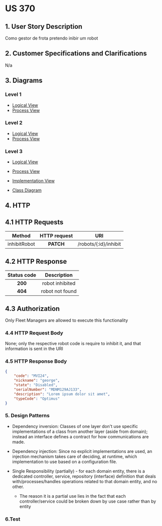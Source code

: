 # US 370

## 1. User Story Description

Como gestor de frota pretendo inibir um robot

## 2. Customer Specifications and Clarifications

N/a

## 3. Diagrams

### Level 1

- [Logical View](../general-purpose/level1/logical-view.svg)
- [Process View](./level1/process-view.svg)

### Level 2
- [Logical View](../general-purpose/level2/logical-view.svg)
- [Process View](./level2/process-view.svg)

### Level 3
- [Logical View](../general-purpose/level3/logical-view.svg)
- [Process View](./level3/process-view.svg)
- [Implementation View](../general-purpose/level3/implementation-view.svg)

- [Class Diagram](./class-diagram.svg)

## 4. HTTP

## 4.1 HTTP Requests

|    Method    | HTTP request |          URI        |
|:------------:|:------------:|:-------------------:|
| inhibitRobot |   **PATCH**  |  /robots/{:id}/inhibit  |


## 4.2 HTTP Response
| Status code |   Description   |
|:-----------:|:---------------:|
|   **200**   | robot inhibited |
|   **404**   | robot not found |

## 4.3 Authorization
Only Fleet Managers are allowed to execute this functionality

### 4.4 HTTP Request Body
None; only the respective robot code is require to inhibit it, and that information is sent in the URI

### 4.5 HTTP Response Body
```json
{
    "code": "MVI24",
    "nickname": "george",
    "state": "Disabled",
    "serialNumber": "MDNM129AJ133",
    "description": "Lorem ipsum dolor sit amet",
    "typeCode": "Optimus"
}
```

### 5. Design Patterns
- Dependency inversion: Classes of one layer don't use specific implementations of a class from another layer (aside from domain); instead an interface defines a contract for how communications are made.

- Dependency injection: Since no explicit implementations are used, an injection mechanism takes care of deciding, at runtime, which implementation to use based on a configuration file.

- Single Responsibility (partially) - for each domain entity, there is a dedicated controller, service, repository (interface) definition that deals with/processes/handles operations related to that domain entity, and no other.
    + The reason it is a partial use lies in the fact that each controller/service could be broken down by use case rather than by entity

### 6.Test
<!-- TODO -->
